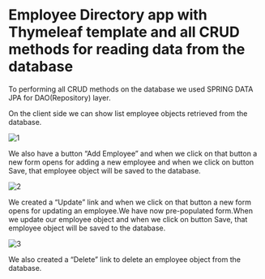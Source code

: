 # Employee Directory app with Thymeleaf template and all CRUD methods for reading data from the database

To performing all CRUD methods on the database we used SPRING DATA JPA for DAO(Repository) layer.

On the client side we can show list employee objects retrieved from the database.

![1](https://user-images.githubusercontent.com/61464267/128601618-4f3fee87-61a2-493d-8ac8-14761e1a8eac.PNG)


We also have a button “Add Employee” and when we click on that button a new form opens for adding a new employee and when we click on button Save, that employee object will be saved to the database.

![2](https://user-images.githubusercontent.com/61464267/128601680-2e53c5c2-50c5-4340-8fea-d2aee3ed86a2.PNG)

We created a “Update” link and when we click on that button a new form opens for updating an employee.We have now pre-populated form.When we update our employee object and when we click on button Save, that employee object will be saved to the database.

![3](https://user-images.githubusercontent.com/61464267/128601709-8d80cbe5-917e-4485-b6c5-5c5d767cb790.PNG)

We also created a “Delete” link to delete an employee object from the database.
